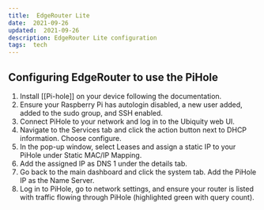 ```yaml
---
title:  EdgeRouter Lite
date:  2021-09-26
updated:  2021-09-26
description: EdgeRouter Lite configuration
tags:  tech
---
```

## Configuring EdgeRouter to use the PiHole
1. Install [[Pi-hole]] on your device following the documentation.
2. Ensure your Raspberry Pi has autologin disabled, a new user added, added to the sudo group, and SSH enabled.
3. Connect PiHole to your network and log in to the Ubiquity web UI.
4. Navigate to the Services tab and click the action button next to DHCP information. Choose configure.
5. In the pop-up window, select Leases and assign a static IP to your PiHole under Static MAC/IP Mapping.
6. Add the assigned IP as DNS 1 under the details tab.
7. Go back to the main dashboard and click the system tab. Add the PiHole IP as the Name Server.
8. Log in to PiHole, go to network settings, and ensure your router is listed with traffic flowing through PiHole (highlighted green with query count).